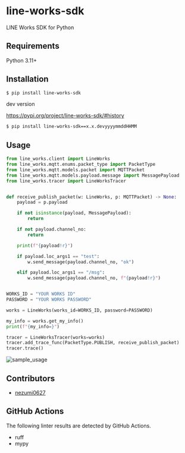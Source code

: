 # line-works-sdk

LINE Works SDK for Python

## Requirements

Python 3.11+

## Installation

```sh
$ pip install line-works-sdk
```

dev version

<https://pypi.org/project/line-works-sdk/#history>

```sh
$ pip install line-works-sdk==x.x.devyyyymmddHHMM
```

## Usage

```python
from line_works.client import LineWorks
from line_works.mqtt.enums.packet_type import PacketType
from line_works.mqtt.models.packet import MQTTPacket
from line_works.mqtt.models.payload.message import MessagePayload
from line_works.tracer import LineWorksTracer


def receive_publish_packet(w: LineWorks, p: MQTTPacket) -> None:
    payload = p.payload

    if not isinstance(payload, MessagePayload):
        return

    if not payload.channel_no:
        return

    print(f"{payload!r}")

    if payload.loc_args1 == "test":
        w.send_message(payload.channel_no, "ok")

    elif payload.loc_args1 == "/msg":
        w.send_message(payload.channel_no, f"{payload!r}")


WORKS_ID = "YOUR WORKS ID"
PASSWORD = "YOUR WORKS PASSWORD"

works = LineWorks(works_id=WORKS_ID, password=PASSWORD)

my_info = works.get_my_info()
print(f"{my_info=}")

tracer = LineWorksTracer(works=works)
tracer.add_trace_func(PacketType.PUBLISH, receive_publish_packet)
tracer.trace()
```

![sample_usage](https://github.com/user-attachments/assets/904eadeb-47be-4b48-b79f-b9aca761546b)

## Contributors

- [nezumi0627](https://github.com/nezumi0627)

## GitHub Actions

The following linter results are detected by GitHub Actions.

- ruff
- mypy
